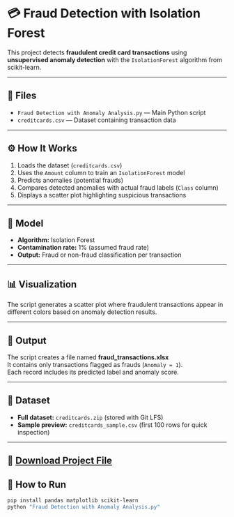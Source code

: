 # 💳 Fraud Detection with Isolation Forest

This project detects **fraudulent credit card transactions** using **unsupervised anomaly detection** with the `IsolationForest` algorithm from scikit-learn.

---

## 📂 Files
- `Fraud Detection with Anomaly Analysis.py` — Main Python script  
- `creditcards.csv` — Dataset containing transaction data  

---

## ⚙️ How It Works
1. Loads the dataset (`creditcards.csv`)  
2. Uses the `Amount` column to train an `IsolationForest` model  
3. Predicts anomalies (potential frauds)  
4. Compares detected anomalies with actual fraud labels (`Class` column)  
5. Displays a scatter plot highlighting suspicious transactions  

---

## 🧠 Model
- **Algorithm:** Isolation Forest  
- **Contamination rate:** 1% (assumed fraud rate)  
- **Output:** Fraud or non-fraud classification per transaction  

---

## 📊 Visualization
The script generates a scatter plot where fraudulent transactions appear in different colors based on anomaly detection results.

---

## 📁 Output
The script creates a file named **fraud_transactions.xlsx**  
It contains only transactions flagged as frauds (`Anomaly = 1`).  
Each record includes its predicted label and anomaly score.

---

## 📂 Dataset
- **Full dataset:** `creditcards.zip` (stored with Git LFS)
- **Sample preview:** `creditcards_sample.csv` (first 100 rows for quick inspection)

---

📂 [Download Project File](https://github.com/tiagoalves101-ops/Fraud_Detection_with_Anomaly_Analysis/blob/main/creditcards.csv)
---

## 🚀 How to Run
```bash
pip install pandas matplotlib scikit-learn
python "Fraud Detection with Anomaly Analysis.py"




